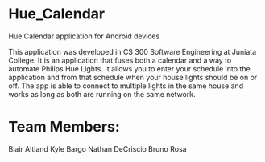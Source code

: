# Hue_Calendar
Hue Calendar application for Android devices 

This application was developed in CS 300 Software Engineering at Juniata College. It is an application that fuses both a calendar and a way to automate Philips Hue Lights. It allows you to enter your schedule into the application and from that schedule when your house lights should be on or off. The app is able to connect to multiple lights in the same house and works as long as both are running on the same network.

# Team Members:
Blair Altland
Kyle Bargo
Nathan DeCriscio
Bruno Rosa
